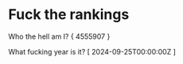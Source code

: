 # Fuck the rankings

Who the hell am I?
{ 4555907 }

What fucking year is it?
[ 2024-09-25T00:00:00Z ]
